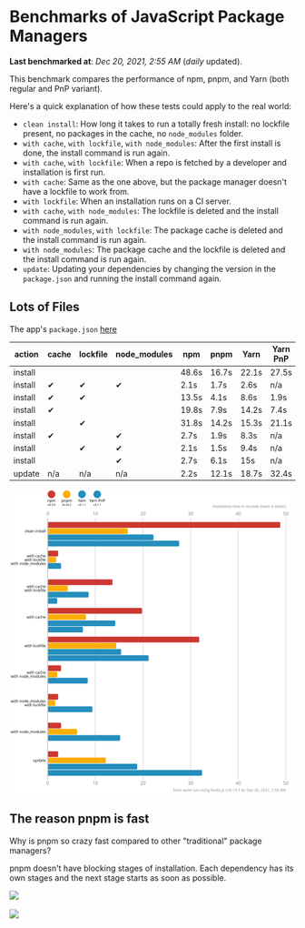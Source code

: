 # Benchmarks of JavaScript Package Managers

**Last benchmarked at**: _Dec 20, 2021, 2:55 AM_ (_daily_ updated).

This benchmark compares the performance of npm, pnpm, and Yarn (both regular and PnP variant).

Here's a quick explanation of how these tests could apply to the real world:

- `clean install`: How long it takes to run a totally fresh install: no lockfile present, no packages in the cache, no `node_modules` folder.
- `with cache`, `with lockfile`, `with node_modules`: After the first install is done, the install command is run again.
- `with cache`, `with lockfile`: When a repo is fetched by a developer and installation is first run.
- `with cache`: Same as the one above, but the package manager doesn't have a lockfile to work from.
- `with lockfile`: When an installation runs on a CI server.
- `with cache`, `with node_modules`: The lockfile is deleted and the install command is run again.
- `with node_modules`, `with lockfile`: The package cache is deleted and the install command is run again.
- `with node_modules`: The package cache and the lockfile is deleted and the install command is run again.
- `update`: Updating your dependencies by changing the version in the `package.json` and running the install command again.

## Lots of Files

The app's `package.json` [here](https://github.com/pnpm/pnpm.github.io/blob/main/benchmarks/fixtures/alotta-files/package.json)

| action  | cache | lockfile | node_modules| npm | pnpm | Yarn | Yarn PnP |
| ---     | ---   | ---      | ---         | --- | ---  | ---  | ---      |
| install |       |          |             | 48.6s | 16.7s | 22.1s | 27.5s |
| install | ✔     | ✔        | ✔           | 2.1s | 1.7s | 2.6s | n/a |
| install | ✔     | ✔        |             | 13.5s | 4.1s | 8.6s | 1.9s |
| install | ✔     |          |             | 19.8s | 7.9s | 14.2s | 7.4s |
| install |       | ✔        |             | 31.8s | 14.2s | 15.3s | 21.1s |
| install | ✔     |          | ✔           | 2.7s | 1.9s | 8.3s | n/a |
| install |       | ✔        | ✔           | 2.1s | 1.5s | 9.4s | n/a |
| install |       |          | ✔           | 2.7s | 6.1s | 15s | n/a |
| update  | n/a | n/a | n/a | 2.2s | 12.1s | 18.7s | 32.4s |

![Graph of the alotta-files results](../../static/img/benchmarks/alotta-files.svg)

## The reason pnpm is fast

Why is pnpm so crazy fast compared to other "traditional" package managers?

pnpm doesn't have blocking stages of installation. Each dependency has its own stages and the next stage starts as soon as possible.

![](/img/installation-stages-of-other-pms.png)

![](/img/installation-stages-of-pnpm.jpg)